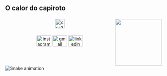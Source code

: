 <h2 align="left">O calor do capiroto</h2>

###

<div align="center">
</div>

###

<img align="right" height="150" src="https://i.gifer.com/8KhO.gif"  />

###

<div align="center">
  <img src="https://cdn.jsdelivr.net/gh/devicons/devicon/icons/css3/css3-original.svg" height="30" alt="css3 logo"  />
</div>

###

<div align="center">
  <img src="https://raw.githubusercontent.com/maurodesouza/profile-readme-generator/master/src/assets/icons/social/instagram/default.svg" width="47" height="35" alt="instagram logo"  />
  <img src="https://raw.githubusercontent.com/maurodesouza/profile-readme-generator/master/src/assets/icons/social/gmail/default.svg" width="47" height="35" alt="gmail logo"  />
  <img src="https://raw.githubusercontent.com/maurodesouza/profile-readme-generator/master/src/assets/icons/social/linkedin/default.svg" width="47" height="35" alt="linkedin logo"  />
</div>

###

<br clear="both">

<img src="https://raw.githubusercontent.com/Nicolas-S-Linhares/Nicolas-S-Linhares/output/snake.svg" alt="Snake animation" />

###
